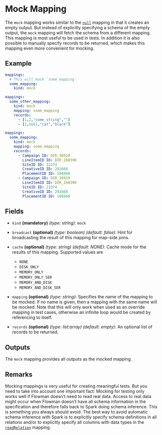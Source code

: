 # Mock Mapping

The `mock` mapping works similar to the [`null`](null.md) mapping in that it creates an empty output. But instead of
explicitly specifying a schema of the empty output, the `mock` mapping will fetch the schema from a different mapping.
This mapping is most useful to be used in tests. In addition it is also possible to manually specify records to be
returned, which makes this mapping even more convenient for mocking.

## Example
```yaml
mappings:
  # This will mock `some_mapping`
  some_mapping:
    kind: mock
```

```yaml
mappings:
  some_other_mapping:
    kind: mock
    mapping: some_mapping
    records:
      - [1,2,"some_string",""]
      - [2,null,"cat","black"]
```

```yaml
mappings:
  some_mapping:
    kind: mock
    mapping: some_mapping
    records:
      - Campaign ID: DIR_36919
        LineItemID ID: DIR_260390
        SiteID ID: 23374
        CreativeID ID: 292668
        PlacementID ID: 108460
      - Campaign ID: DIR_36919
        LineItemID ID: DIR_260390
        SiteID ID: 23374
        CreativeID ID: 292668
        PlacementID ID: 108460
```

## Fields
* `kind` **(mandatory)** *(type: string)*: `mock`

* `broadcast` **(optional)** *(type: boolean)* *(default: false)*:
  Hint for broadcasting the result of this mapping for map-side joins.

* `cache` **(optional)** *(type: string)* *(default: NONE)*:
  Cache mode for the results of this mapping. Supported values are
    * `NONE`
    * `DISK_ONLY`
    * `MEMORY_ONLY`
    * `MEMORY_ONLY_SER`
    * `MEMORY_AND_DISK`
    * `MEMORY_AND_DISK_SER`

* `mapping` **(optional)** *(type: string)*:
  Specifies the name of the mapping to be mocked. If no name is given, then a mapping with the same name will be 
  mocked. Note that this will only work when used as an override mapping in test cases, otherwise an infinite loop
  would be created by referencing to itself.

* `records` **(optional)** *(type: list:array)* *(default: empty)*:
  An optional list of records to be returned.  


## Outputs
The `mock` mapping provides all outputs as the mocked mapping.


## Remarks

Mocking mappings is very useful for creating meaningful tests. But you need to take into account one important fact:
Mocking for testing only works well if Flowman doesn't need to read real data. Access to real data might occur when
Flowman doesn't have all schema information in the specification and therefore falls back to Spark doing schema
inference. This is something you always should avoid. The best way to avoid automatic schema inference with Spark
is to explicitly specify schema definitions in all relations and/or to explicitly specify all columns with data types
in the [`readRelation`](read-relation.md) mapping.
